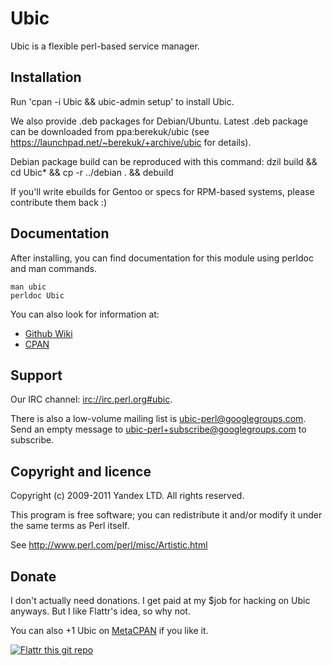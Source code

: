 # Ubic

Ubic is a flexible perl-based service manager.

## Installation

Run 'cpan -i Ubic && ubic-admin setup' to install Ubic.

We also provide .deb packages for Debian/Ubuntu. Latest .deb package can be downloaded from ppa:berekuk/ubic (see <https://launchpad.net/~berekuk/+archive/ubic> for details).

Debian package build can be reproduced with this command:
    dzil build && cd Ubic* && cp -r ../debian . && debuild

If you'll write ebuilds for Gentoo or specs for RPM-based systems, please contribute them back :)

## Documentation

After installing, you can find documentation for this module using perldoc
and man commands.

    man ubic
    perldoc Ubic

You can also look for information at:

* [Github Wiki](http://github.com/berekuk/Ubic/wiki)
* [CPAN](https://metacpan.org/release/Ubic)

## Support

Our IRC channel: <irc://irc.perl.org#ubic>.

There is also a low-volume mailing list is <ubic-perl@googlegroups.com>. Send an empty message to <ubic-perl+subscribe@googlegroups.com> to subscribe.


## Copyright and licence

Copyright (c) 2009-2011 Yandex LTD. All rights reserved.

This program is free software; you can redistribute it and/or modify it under the same terms as Perl itself.

See <http://www.perl.com/perl/misc/Artistic.html>

## Donate

I don't actually need donations. I get paid at my $job for hacking on Ubic
anyways.
But I like Flattr's idea, so why not.

You can also +1 Ubic on [MetaCPAN](https://metacpan.org/release/Ubic) if you like it.

[![Flattr this git repo](http://api.flattr.com/button/flattr-badge-large.png)](https://flattr.com/submit/auto?user_id=berekuk&url=http://github.com/berekuk/Ubic&title=Ubic&language=en_GB&tags=github&category=software)
